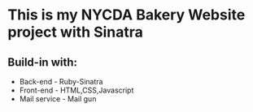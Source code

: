 
# This is my NYCDA Bakery Website project with Sinatra
## Build-in with:
* Back-end - Ruby-Sinatra
* Front-end - HTML,CSS,Javascript
* Mail service - Mail gun

